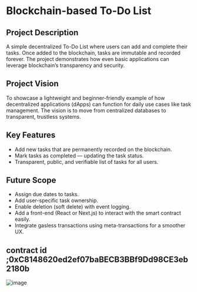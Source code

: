 # Blockchain-based To-Do List

## Project Description
A simple decentralized To-Do List where users can add and complete their tasks. Once added to the blockchain, tasks are immutable and recorded forever. The project demonstrates how even basic applications can leverage blockchain’s transparency and security.

## Project Vision
To showcase a lightweight and beginner-friendly example of how decentralized applications (dApps) can function for daily use cases like task management. 
The vision is to move from centralized databases to transparent, trustless systems.

## Key Features
- Add new tasks that are permanently recorded on the blockchain.
- Mark tasks as completed — updating the task status.
- Transparent, public, and verifiable list of tasks for all users.

## Future Scope
- Assign due dates to tasks.
- Add user-specific task ownership.
- Enable deletion (soft delete) with event logging.
- Add a front-end (React or Next.js) to interact with the smart contract easily.
- Integrate gasless transactions using meta-transactions for a smoother UX.

## contract id ;0xC8148620ed2ef07baBECB3BBf9Dd98CE3eb2180b
![image](https://github.com/user-attachments/assets/4594a9f7-e394-4266-b857-cc700fba78c7)
